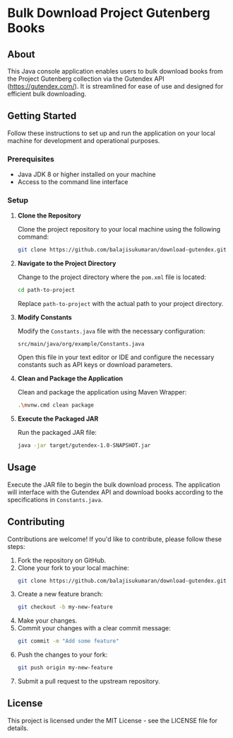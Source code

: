 # Bulk Download Project Gutenberg Books

## About

This Java console application enables users to bulk download books from the Project Gutenberg collection via the Gutendex API (https://gutendex.com/). It is streamlined for ease of use and designed for efficient bulk downloading.

## Getting Started

Follow these instructions to set up and run the application on your local machine for development and operational purposes.

### Prerequisites

- Java JDK 8 or higher installed on your machine
- Access to the command line interface

### Setup

1. **Clone the Repository**

   Clone the project repository to your local machine using the following command:

   ```bash
   git clone https://github.com/balajisukumaran/download-gutendex.git
   ```

2. **Navigate to the Project Directory**

   Change to the project directory where the `pom.xml` file is located:

   ```bash
   cd path-to-project
   ```

   Replace `path-to-project` with the actual path to your project directory.

3. **Modify Constants**

   Modify the `Constants.java` file with the necessary configuration:

   ```plaintext
   src/main/java/org/example/Constants.java
   ```

   Open this file in your text editor or IDE and configure the necessary constants such as API keys or download parameters.

4. **Clean and Package the Application**

   Clean and package the application using Maven Wrapper:

   ```bash
   .\mvnw.cmd clean package
   ```

5. **Execute the Packaged JAR**

   Run the packaged JAR file:

   ```bash
   java -jar target/gutendex-1.0-SNAPSHOT.jar
   ```

## Usage

Execute the JAR file to begin the bulk download process. The application will interface with the Gutendex API and download books according to the specifications in `Constants.java`.

## Contributing

Contributions are welcome! If you'd like to contribute, please follow these steps:

1. Fork the repository on GitHub.
2. Clone your fork to your local machine:
   ```bash
   git clone https://github.com/balajisukumaran/download-gutendex.git
   ```
3. Create a new feature branch:
   ```bash
   git checkout -b my-new-feature
   ```
4. Make your changes.
5. Commit your changes with a clear commit message:
   ```bash
   git commit -m "Add some feature"
   ```
6. Push the changes to your fork:
   ```bash
   git push origin my-new-feature
   ```
7. Submit a pull request to the upstream repository.

## License

This project is licensed under the MIT License - see the LICENSE file for details.
